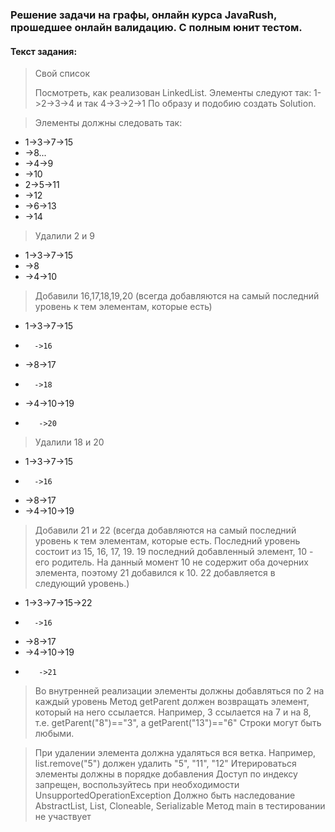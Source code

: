 ### Решение задачи на графы, онлайн курса JavaRush, прошедшее онлайн валидацию. С полным юнит тестом.


#### Текст задания:


>Свой список
>
>Посмотреть, как реализован LinkedList.
>Элементы следуют так: 1->2->3->4  и так 4->3->2->1
>По образу и подобию создать Solution.

>Элементы должны следовать так:

* 1->3->7->15
*    ->8...
* ->4->9
*    ->10
* 2->5->11
*    ->12
* ->6->13
*    ->14

>Удалили 2 и 9

* 1->3->7->15
*    ->8
* ->4->10
 
>Добавили 16,17,18,19,20 (всегда добавляются на самый последний уровень к тем элементам, которые есть)

* 1->3->7->15
*       ->16
*    ->8->17
*       ->18
* ->4->10->19
*        ->20
        
>Удалили 18 и 20

* 1->3->7->15
*       ->16
*    ->8->17
* ->4->10->19
 
>Добавили 21 и 22 (всегда добавляются на самый последний уровень к тем элементам, которые есть.
>Последний уровень состоит из 15, 16, 17, 19. 19 последний добавленный элемент, 10 - его родитель.
>На данный момент 10 не содержит оба дочерних элемента, поэтому 21 добавился к 10. 22 добавляется в следующий уровень.)

* 1->3->7->15->22
*       ->16
*    ->8->17
* ->4->10->19
*        ->21

>Во внутренней реализации элементы должны добавляться по 2 на каждый уровень
>Метод getParent должен возвращать элемент, который на него ссылается.
>Например, 3 ссылается на 7 и на 8, т.е.  getParent("8")=="3", а getParent("13")=="6"
>Строки могут быть любыми.

>При удалении элемента должна удаляться вся ветка. Например, list.remove("5") должен удалить "5", "11", "12"
>Итерироваться элементы должны в порядке добавления
>Доступ по индексу запрещен, воспользуйтесь при необходимости UnsupportedOperationException
>Должно быть наследование AbstractList<String>, List<String>, Cloneable, Serializable
>Метод main в тестировании не участвует

